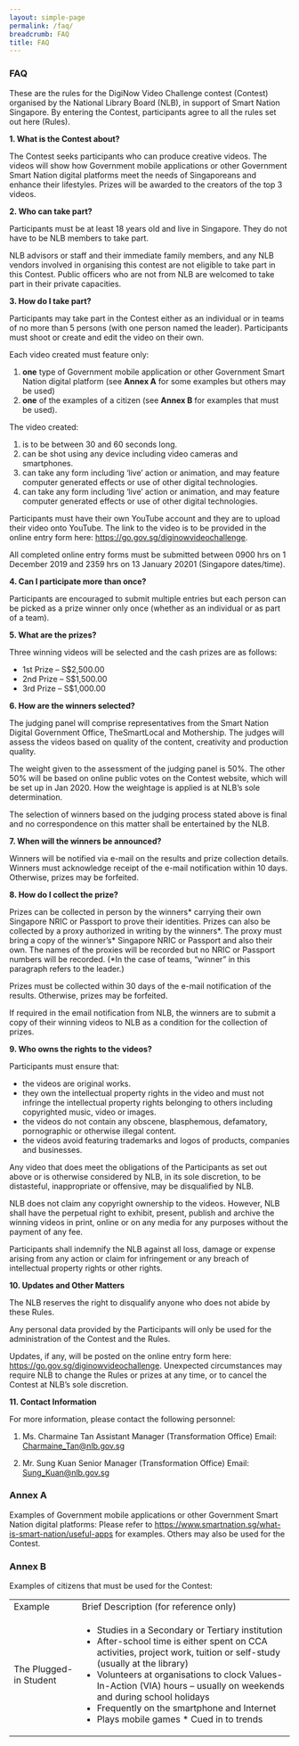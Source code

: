 ```yaml
---
layout: simple-page
permalink: /faq/
breadcrumb: FAQ
title: FAQ
---
```


### **FAQ**

These are the rules for the DigiNow Video Challenge contest (Contest) organised by the National Library Board (NLB), in support of Smart Nation Singapore. By entering the Contest, participants agree to all the rules set out here (Rules).

**1. What is the Contest about?**

The Contest seeks participants who can produce creative videos. The videos will show how Government mobile applications or other Government Smart Nation digital platforms meet the needs of Singaporeans and enhance their lifestyles. Prizes will be awarded to the creators of the top 3 videos.

**2. Who can take part?**

Participants must be at least 18 years old and live in Singapore. They do not have to be NLB members to take part.

NLB advisors or staff and their immediate family members, and any NLB vendors involved in organising this contest are not eligible to take part in this Contest. Public officers who are not from NLB are welcomed to take part in their private capacities.

**3. How do I take part?**

Participants may take part in the Contest either as an individual or in teams of no more than 5 persons (with one person named the leader). Participants must shoot or create and edit the video on their own.

Each video created must feature only:
1. **one** type of Government mobile application or other Government Smart Nation digital platform (see **Annex A** for some examples but others may be used)
2. **one** of the examples of a citizen (see **Annex B** for examples that must be used).

The video created:
1. is to be between 30 and 60 seconds long.
2. can be shot using any device including video cameras and smartphones.
3. can take any form including ‘live’ action or animation, and may feature computer generated effects or use of other digital technologies.
4. can take any form including ‘live’ action or animation, and may feature computer generated effects or use of other digital technologies.

Participants must have their own YouTube account and they are to upload their video onto YouTube. The link to the video is to be provided in the online entry form here: <https://go.gov.sg/diginowvideochallenge>.

All completed online entry forms must be submitted between 0900 hrs on 1 December 2019 and 2359 hrs on 13 January 20201 (Singapore dates/time).

**4. Can I participate more than once?**

Participants are encouraged to submit multiple entries but each person can be picked as a prize winner only once (whether as an individual or as part of a team).

**5. What are the prizes?**

Three winning videos will be selected and the cash prizes are as follows:
* 1st Prize – S$2,500.00
* 2nd Prize – S$1,500.00
* 3rd Prize – S$1,000.00

**6. How are the winners selected?**

The judging panel will comprise representatives from the Smart Nation Digital Government Office, TheSmartLocal and Mothership. The judges will assess the videos based on quality of the content, creativity and production quality.

The weight given to the assessment of the judging panel is 50%. The other 50% will be based on online public votes on the Contest website, which will be set up in Jan 2020. How the weightage is applied is at NLB’s sole determination.

The selection of winners based on the judging process stated above is final and no correspondence on this matter shall be entertained by the NLB.

**7. When will the winners be announced?**

Winners will be notified via e-mail on the results and prize collection details. Winners must acknowledge receipt of the e-mail notification within 10 days. Otherwise, prizes may be forfeited.

**8. How do I collect the prize?**

Prizes can be collected in person by the winners* carrying their own Singapore NRIC or Passport to prove their identities. Prizes can also be collected by a proxy authorized in writing by the winners*. The proxy must bring a copy of the winner’s* Singapore NRIC or Passport and also their own. The names of the proxies will be recorded but no NRIC or Passport numbers will be recorded.
(*In the case of teams, “winner” in this paragraph refers to the leader.)

Prizes must be collected within 30 days of the e-mail notification of the results. Otherwise, prizes may be forfeited.

If required in the email notification from NLB, the winners are to submit a copy of their winning videos to NLB as a condition for the collection of prizes.

**9. Who owns the rights to the videos?**

Participants must ensure that:
* the videos are original works.
* they own the intellectual property rights in the video and must not infringe the intellectual property rights belonging to others including copyrighted music, video or images.
* the videos do not contain any obscene, blasphemous, defamatory, pornographic or otherwise illegal content.
* the videos avoid featuring trademarks and logos of products, companies and businesses.

Any video that does meet the obligations of the Participants as set out above or is otherwise considered by NLB, in its sole discretion, to be distasteful, inappropriate or offensive, may be disqualified by NLB.

NLB does not claim any copyright ownership to the videos. However, NLB shall have the perpetual right to exhibit, present, publish and archive the winning videos in print, online or on any media for any purposes without the payment of any fee.

Participants shall indemnify the NLB against all loss, damage or expense arising from any action or claim for infringement or any breach of intellectual property rights or other rights.

**10. Updates and Other Matters**

The NLB reserves the right to disqualify anyone who does not abide by these Rules. 

Any personal data provided by the Participants will only be used for the administration of the Contest and the Rules.

Updates, if any, will be posted on the online entry form here: <https://go.gov.sg/diginowvideochallenge>. Unexpected circumstances may require NLB to change the Rules or prizes at any time, or to cancel the Contest at NLB’s sole discretion.

**11. Contact Information**

For more information, please contact the following personnel:

1. Ms. Charmaine Tan
Assistant Manager (Transformation Office)
Email: <Charmaine_Tan@nlb.gov.sg>

2. Mr. Sung Kuan
Senior Manager (Transformation Office)
Email: <Sung_Kuan@nlb.gov.sg>

### Annex A ###

Examples of Government mobile applications or other Government Smart Nation digital platforms:
Please refer to <https://www.smartnation.sg/what-is-smart-nation/useful-apps> for examples. Others may also be used for the Contest.

### Annex B ###

Examples of citizens that must be used for the Contest:

<table>
	<tr>
		<td>Example</td>
		<td>Brief Description (for reference only)</td>
	</tr>
	<tr>
		<td>The Plugged-in Student</td>
		<td>
			<ul>
				<li>Studies in a Secondary or Tertiary institution</li>
				<li>After-school time is either spent on CCA activities, project work, tuition or self-study (usually at the library)</li>
				<li>Volunteers at organisations to clock Values-In-Action (VIA) hours – usually on weekends and during school holidays</li>
				<li>Frequently on the smartphone and Internet</li>
				<li>Plays mobile games * Cued in to trends</li>
			</ul>
		</td>
	</tr>
</table>